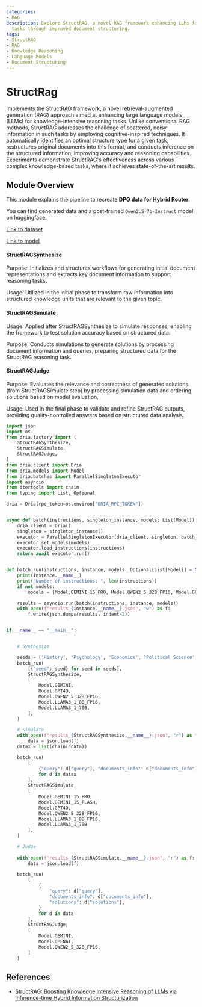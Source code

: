 ```yaml
---
categories:
- RAG
description: Explore StructRAG, a novel RAG framework enhancing LLMs for knowledge-intensive
  tasks through improved document structuring.
tags:
- StructRAG
- RAG
- Knowledge Reasoning
- Language Models
- Document Structuring
---
```


# StructRag

Implements the StructRAG framework, a novel retrieval-augmented generation (RAG) approach aimed at enhancing 
large language models (LLMs) for knowledge-intensive reasoning tasks. Unlike conventional RAG methods, 
StructRAG addresses the challenge of scattered, noisy information in such tasks by employing cognitive-inspired 
techniques. It automatically identifies an optimal structure type for a given task, restructures original documents 
into this format, and conducts inference on the structured information, improving accuracy and reasoning capabilities. 
Experiments demonstrate StructRAG's effectiveness across various complex knowledge-based tasks, where it achieves 
state-of-the-art results.

## Module Overview

This module explains the pipeline to recreate **DPO data for Hybrid Router**. 

You can find generated data and a post-trained `Qwen2.5-7b-Instruct` model on huggingface:

[Link to dataset](https://huggingface.co/datasets/andthattoo/router-dpo)

[Link to model](https://huggingface.co/andthattoo/Qwen2.5-7B-StructRAG-router)

#### StructRAGSynthesize

Purpose: Initializes and structures workflows for generating initial document representations and extracts key document information to support reasoning tasks.

Usage: Utilized in the initial phase to transform raw information into structured knowledge units that are relevant to the given topic.

#### StructRAGSimulate

Usage: Applied after StructRAGSynthesize to simulate responses, enabling the framework to test solution accuracy based on structured data.

Purpose: Conducts simulations to generate solutions by processing document information and queries, preparing structured data for the StructRAG reasoning task.

#### StructRAGJudge

Purpose: Evaluates the relevance and correctness of generated solutions (from StructRAGSimulate step) by processing simulation data and ordering solutions based on model evaluation.

Usage: Used in the final phase to validate and refine StructRAG outputs, providing quality-controlled answers based on structured data analysis.


```python
import json
import os
from dria.factory import (
    StructRAGSynthesize,
    StructRAGSimulate,
    StructRAGJudge,
)
from dria.client import Dria
from dria.models import Model
from dria.batches import ParallelSingletonExecutor
import asyncio
from itertools import chain
from typing import List, Optional

dria = Dria(rpc_token=os.environ["DRIA_RPC_TOKEN"])


async def batch(instructions, singleton_instance, models: List[Model]):
    dria_client = Dria()
    singleton = singleton_instance()
    executor = ParallelSingletonExecutor(dria_client, singleton, batch_size=2000)
    executor.set_models(models)
    executor.load_instructions(instructions)
    return await executor.run()


def batch_run(instructions, instance, models: Optional[List[Model]] = None):
    print(instance.__name__)
    print("Number of instructions: ", len(instructions))
    if not models:
        models = [Model.GEMINI_15_PRO, Model.QWEN2_5_32B_FP16, Model.GPT4O]

    results = asyncio.run(batch(instructions, instance, models))
    with open(f"results_{instance.__name__}.json", "w") as f:
        f.write(json.dumps(results, indent=2))


if __name__ == "__main__":


    # Synthesize

    seeds = ['History', 'Psychology', 'Economics', 'Political Science', 'Linguistics', 'Astronomy', 'Chemistry', 'Biology', 'Environmental Science', 'Culinary Arts', 'Architecture', 'Wildlife', 'Computers', 'Food', 'Physics', 'Communication', 'Music', 'Sociology', 'Art', 'Modern Art', 'Mechanical Physics', 'Mathematics', 'Philosophy', 'Geography', 'Anthropology', 'Literature', 'Theater', 'Film', 'Education', 'Business', 'Engineering', 'Medicine', 'Law', 'Public Health', 'Data Science', 'Artificial Intelligence', 'Robotics', 'Genetics', 'Neuroscience', 'Astrophysics', 'Oceanography', 'Meteorology', 'Geology', 'Agronomy', 'Zoology', 'Botany', 'History', 'Psychology', 'Economics', 'Political Science', 'Linguistics', 'Astronomy', 'Chemistry', 'Biology', 'Environmental Science', 'Culinary Arts', 'Architecture', 'Wildlife', 'Computers', 'Food', 'Physics', 'Communication', 'Music', 'Sociology', 'Art', 'Modern Art', 'Mechanical Physics']
    batch_run(
        [{"seed": seed} for seed in seeds],
        StructRAGSynthesize,
        [
            Model.GEMINI,
            Model.GPT4O,
            Model.QWEN2_5_32B_FP16,
            Model.LLAMA3_1_8B_FP16,
            Model.LLAMA3_1_70B,
        ],
    )

    # Simulate
    with open(f"results_{StructRAGSynthesize.__name__}.json", "r") as f:
        data = json.load(f)
    datax = list(chain(*data))

    batch_run(
        [
            {"query": d["query"], "documents_info": d["documents_info"]}
            for d in datax
        ],
        StructRAGSimulate,
        [
            Model.GEMINI_15_PRO,
            Model.GEMINI_15_FLASH,
            Model.GPT4O,
            Model.QWEN2_5_32B_FP16,
            Model.LLAMA3_1_8B_FP16,
            Model.LLAMA3_1_70B
        ],
    )

    # Judge
    
    with open(f"results_{StructRAGSimulate.__name__}.json", "r") as f:
        data = json.load(f)

    batch_run(
        [
            {
                "query": d["query"],
                "documents_info": d["documents_info"],
                "solutions": d["solutions"],
            }
            for d in data
        ],
        StructRAGJudge,
        [
            Model.GEMINI,
            Model.OPENAI,
            Model.QWEN2_5_32B_FP16,
        ]
    )
```

## References
- [StructRAG: Boosting Knowledge Intensive Reasoning of LLMs via Inference-time Hybrid Information Structurization](https://arxiv.org/abs/2410.08815)